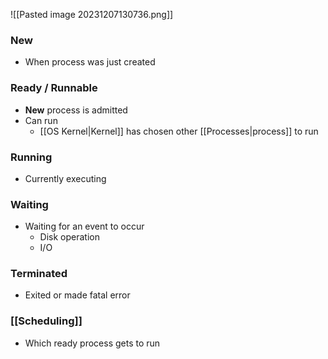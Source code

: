 ![[Pasted image 20231207130736.png]]
### New
* When process was just created
### Ready / Runnable
* **New** process is admitted
* Can run
	* [[OS Kernel|Kernel]] has chosen other [[Processes|process]] to run
### Running
* Currently executing
### Waiting
* Waiting for an event to occur
	* Disk operation
	* I/O
### Terminated
* Exited or made fatal error
### [[Scheduling]]
- Which ready process gets to run

